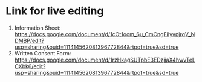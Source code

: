 # Link for live editing

1. Information Sheet: https://docs.google.com/document/d/1cOt1oom_6u_CmCngFiIyvpjrqV_NDMBP/edit?usp=sharing&ouid=111414562081396772844&rtpof=true&sd=true
2. Written Consent Form: https://docs.google.com/document/d/1rzHkagSUTpbE3EDzjjaX4hwvTeLCXbk6/edit?usp=sharing&ouid=111414562081396772844&rtpof=true&sd=true 
